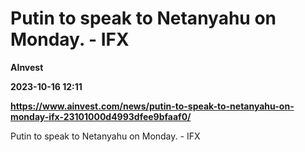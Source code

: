 # Putin to speak to Netanyahu on Monday. - IFX
**AInvest**

**2023-10-16 12:11**

**https://www.ainvest.com/news/putin-to-speak-to-netanyahu-on-monday-ifx-23101000d4993dfee9bfaaf0/**

Putin to speak to Netanyahu on Monday. - IFX